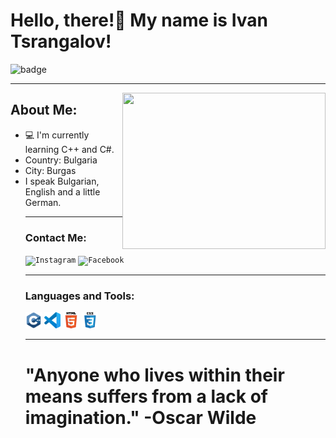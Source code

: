 <h1>Hello, there!👋  My name is Ivan Tsrangalov!</h1>

<img src = "https://hits.seeyoufarm.com/api/count/keep/badge.svg?url=https%3A%2F%2Fgithub.com%2Fiatsrangalov20&count_bg=%2379C83D&title_bg=%23555555&icon=&icon_color=%23E7E7E7&title=Visitors&edge_flat=false" alt = "badge">

<hr>


<img align="right" height="250" width="325" alt="" src="https://raw.githubusercontent.com/gist/ManulMax/2d20af60d709805c55fd784ca7cba4b9/raw/bcfeac7604f674ace63623106eb8bb8471d844a6/github.gif" />

<h2>About Me: </h2>
<ul>

  <li>💻 I'm currently learning C++ and C#.</li>
  <li>Country: Bulgaria</li>
  <li>City: Burgas</li>
  <li>I speak Bulgarian, English and a little German.</li>

<hr>

### Contact Me:

<code><img alt="Instagram" width="26px" src="https://marjanvanaubel.com/wp-content/uploads/2019/11/instagram-logo.png" ></code>
<code><img alt="Facebook" width="26px" src="https://i.pinimg.com/originals/b7/63/69/b763699fd1fa3bfb374442593ae642e1.png" ></code>

<hr>

### Languages and Tools:

<code><img alt="CPP" width="26px" src="https://raw.githubusercontent.com/github/explore/80688e429a7d4ef2fca1e82350fe8e3517d3494d/topics/cpp/cpp.png" ></code>
<code><img alt="Visual Studio Code" width="26px" src="https://raw.githubusercontent.com/github/explore/80688e429a7d4ef2fca1e82350fe8e3517d3494d/topics/visual-studio-code/visual-studio-code.png"></code>
<code><img alt="HTML5" width="26px" src="https://raw.githubusercontent.com/github/explore/80688e429a7d4ef2fca1e82350fe8e3517d3494d/topics/html/html.png" ></code>
<code><img alt="CSS3" width="26px" src="https://raw.githubusercontent.com/github/explore/80688e429a7d4ef2fca1e82350fe8e3517d3494d/topics/css/css.png" ></code>
  
<hr>
  <h1>"Anyone who lives within their means suffers from a lack of imagination." -Oscar Wilde</h1>
